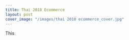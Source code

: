 ```yaml
---
title: Thai 2018 Ecommerce
layout: post
cover_image: "/images/thai 2018 ecommerce_cover.jpg"
---
```


This
